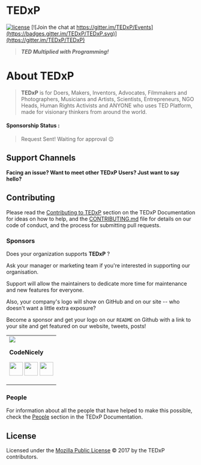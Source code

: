 # TEDxP
<!--<p align="center"><img src="https://raw.githubusercontent.com/TEDxP/branding/master/PNG/TEDxP_Horizontal.png"></p>-->
<!--[![OpenCollective](https://opencollective.com/TEDxP/backers/badge.svg)](#backers) 
[![OpenCollective](https://opencollective.com/TEDxP/sponsors/badge.svg)](#sponsors)
-->

[![license](https://img.shields.io/github/license/TEDxP/TEDxP.svg)](LICENSE.md)
[![Join the chat at https://gitter.im/TEDxP/Events](https://badges.gitter.im/TEDxP/TEDxP.svg)](https://gitter.im/TEDxP/TEDxP)

> ***TED Multiplied with Programming!***

# About TEDxP

> **TEDxP** is for Doers, Makers, Inventors, Advocates, Filmmakers and Photographers, Musicians and Artists, Scientists, Entrepreneurs, NGO Heads, Human Rights Activists and ANYONE who uses TED Platform, made for visionary thinkers from around the world.


#### Sponsorship Status : 
> Request Sent! Waiting for approval :wink:

<!--
## Table of Contents
- [Install](#install)
- [Hosted Version](#hosted-version)
- [Updating](#updating)
- [Testing](#testing)
- [Built With](#built-with)
- [Channels](#support-channels)
- [Contributing](#contributing)
	- [Sponsors](#sponsors)
	- [People](#people)
	- [Join!](#join)
- [License](#license)
## Install
To install the TEDxP **Stable Version**, [check out these docs](https://TEDxP.readme.io/docs/prod-requirements).
To learn how to setup the TEDxP **Developer Version** up and running on your local machine for development and testing purposes see the [TEDxP Developer Version](https://TEDxP.readme.io/docs/dev-requirements) section in the TEDxP Documentation.
## Hosted Version
Not everyone can afford a server, nor do they have the skills to set up a modern PHP application, so TEDxP provides a hosted version you can use **for FREE**. You can access the hosted version [here](https://TEDxP.miguelpiedrafita.com). In return, please report any bugs you encounter, so we can continue improving!
## Updating
TEDxP is under active development, and that means it gets lots of updates, bug fixes and new features. Read the guides below to learn how to update to the latest TEDxP version.
For updating a development environment, read the [Updating the TEDxP Developer Version](https://TEDxP.readme.io/docs/dev-updating) section in the TEDxP Documentation. For updating a production environment, read the [Updating the TEDxP Stable Version](https://TEDxP.readme.io/docs/prod-updating) section in the TEDxP Documentation.
We (try to) follow [SemVer](http://semver.org/). For the versions available, see the [releases page](https://github.com/TEDxP/TEDxP/releases).
## Testing
We use the Laravel testing functionalities and PHPUnit to add automated testing to TEDxP.
You can read about [how to configure the testing environment and how to run the tests](https://TEDxP.readme.io/docs/testing) in the TEDxP Documentation.
## Built With
* []() - The programming language used.
* [](h) - Database software used.
* [ 5.5](htt) - The web framework used.
* [](https://) - The Dependency Management software used.
* [Github](https://github.com) - Thank you for your awesome API, and to the awesome people at [Github Support](https://github.com/contact)!
* [Socialite](https://github.com/laravel/socialite) - The OAuth library used.
* [PHP Github API](https://github.com/KnpLabs/php-github-api) & [Laravel Version](https://github.com/GrahamCampbell/Laravel-GitHub) - The API clients used
* [PHP reCaptcha](https://github.com/google/recaptcha) - The reCaptcha Client
* [](http://.io/), [Bootstrap](https://getbootstrap.com/) & [MaterializeCSS](http://materializecss.com/) - The frontend frameworks used
* [Octicons](https://octicons.github.com/) - The icons used
-->
## Support Channels

**Facing an issue? Want to meet other TEDxP Users? Just want to say hello?**


## Contributing

Please read the [Contributing to TEDxP](https://TEDxP.readme.io/docs/contributing-to-TEDxP) section on the TEDxP  Documentation for ideas on how to help, and the [CONTRIBUTING.md](https://github.com/TEDxP/TEDxP/blob/master/.github/CONTRIBUTING.md) file for details on our code of conduct, and the process for submitting pull requests.

### Sponsors
Does your organization supports **TEDxP** ?

Ask your manager or marketing team if you're interested in supporting our organisation.

Support will allow the maintainers to dedicate more time for maintenance and new features for everyone.

Also, your company's logo will show on GitHub and on our site -- who doesn't want a little extra exposure?


Become a sponsor and get your logo on our `README` on Github with a link to your site and get featured on our website, tweets, posts!

<table>
<tr>
<td>
     <img src="https://avatars0.githubusercontent.com/u/20111163?v=4&s=150" />
     
**CodeNicely**

<p align="center">
<a href = "https://github.com/CodeNicely"><img src = "http://www.iconninja.com/files/241/825/211/round-collaboration-social-github-code-circle-network-icon.svg" width="36" height = "36"/></a>
<a href = "https://twitter.com/"><img src = "https://www.shareicon.net/download/2016/07/06/107115_media.svg" width="36" height="36"/></a>
<a href = "https://www.linkedin.com/company/13260912//"><img src = "http://www.iconninja.com/files/863/607/751/network-linkedin-social-connection-circular-circle-media-icon.svg" width="36" height="36"/></a>
</p>
</td>
</tr> 
  </table>

<!--[[Become a sponsor](https://opencollective.com/TEDxP#sponsor)]
<a href="https://opencollective.com/TEDxP/sponsor/0/website" target="_blank"><img src="https://opencollective.com/TEDxP/sponsor/0/avatar.svg"></a>
<a href="https://opencollective.com/TEDxP/sponsor/1/website" target="_blank"><img src="https://opencollective.com/TEDxP/sponsor/1/avatar.svg"></a>
<a href="https://opencollective.com/TEDxP/sponsor/2/website" target="_blank"><img src="https://opencollective.com/TEDxP/sponsor/2/avatar.svg"></a>
<a href="https://opencollective.com/TEDxP/sponsor/3/website" target="_blank"><img src="https://opencollective.com/TEDxP/sponsor/3/avatar.svg"></a>
<a href="https://opencollective.com/TEDxP/sponsor/4/website" target="_blank"><img src="https://opencollective.com/TEDxP/sponsor/4/avatar.svg"></a>
<a href="https://opencollective.com/TEDxP/sponsor/5/website" target="_blank"><img src="https://opencollective.com/TEDxP/sponsor/5/avatar.svg"></a>
<a href="https://opencollective.com/TEDxP/sponsor/6/website" target="_blank"><img src="https://opencollective.com/TEDxP/sponsor/6/avatar.svg"></a>
<a href="https://opencollective.com/TEDxP/sponsor/7/website" target="_blank"><img src="https://opencollective.com/TEDxP/sponsor/7/avatar.svg"></a>
<a href="https://opencollective.com/TEDxP/sponsor/8/website" target="_blank"><img src="https://opencollective.com/TEDxP/sponsor/8/avatar.svg"></a>
<a href="https://opencollective.com/TEDxP/sponsor/9/website" target="_blank"><img src="https://opencollective.com/TEDxP/sponsor/9/avatar.svg"></a>
<a href="https://opencollective.com/TEDxP/sponsor/10/website" target="_blank"><img src="https://opencollective.com/TEDxP/sponsor/10/avatar.svg"></a>
<a href="https://opencollective.com/TEDxP/sponsor/11/website" target="_blank"><img src="https://opencollective.com/TEDxP/sponsor/11/avatar.svg"></a>
<a href="https://opencollective.com/TEDxP/sponsor/12/website" target="_blank"><img src="https://opencollective.com/TEDxP/sponsor/12/avatar.svg"></a>
<a href="https://opencollective.com/TEDxP/sponsor/13/website" target="_blank"><img src="https://opencollective.com/TEDxP/sponsor/13/avatar.svg"></a>
<a href="https://opencollective.com/TEDxP/sponsor/14/website" target="_blank"><img src="https://opencollective.com/TEDxP/sponsor/14/avatar.svg"></a>
<a href="https://opencollective.com/TEDxP/sponsor/15/website" target="_blank"><img src="https://opencollective.com/TEDxP/sponsor/15/avatar.svg"></a>
<a href="https://opencollective.com/TEDxP/sponsor/16/website" target="_blank"><img src="https://opencollective.com/TEDxP/sponsor/16/avatar.svg"></a>
<a href="https://opencollective.com/TEDxP/sponsor/17/website" target="_blank"><img src="https://opencollective.com/TEDxP/sponsor/17/avatar.svg"></a>
<a href="https://opencollective.com/TEDxP/sponsor/18/website" target="_blank"><img src="https://opencollective.com/TEDxP/sponsor/18/avatar.svg"></a>
<a href="https://opencollective.com/TEDxP/sponsor/19/website" target="_blank"><img src="https://opencollective.com/TEDxP/sponsor/19/avatar.svg"></a>
<a href="https://opencollective.com/TEDxP/sponsor/20/website" target="_blank"><img src="https://opencollective.com/TEDxP/sponsor/20/avatar.svg"></a>
<a href="https://opencollective.com/TEDxP/sponsor/21/website" target="_blank"><img src="https://opencollective.com/TEDxP/sponsor/21/avatar.svg"></a>
<a href="https://opencollective.com/TEDxP/sponsor/22/website" target="_blank"><img src="https://opencollective.com/TEDxP/sponsor/22/avatar.svg"></a>
<a href="https://opencollective.com/TEDxP/sponsor/23/website" target="_blank"><img src="https://opencollective.com/TEDxP/sponsor/23/avatar.svg"></a>
<a href="https://opencollective.com/TEDxP/sponsor/24/website" target="_blank"><img src="https://opencollective.com/TEDxP/sponsor/24/avatar.svg"></a>
<a href="https://opencollective.com/TEDxP/sponsor/25/website" target="_blank"><img src="https://opencollective.com/TEDxP/sponsor/25/avatar.svg"></a>
<a href="https://opencollective.com/TEDxP/sponsor/26/website" target="_blank"><img src="https://opencollective.com/TEDxP/sponsor/26/avatar.svg"></a>
<a href="https://opencollective.com/TEDxP/sponsor/27/website" target="_blank"><img src="https://opencollective.com/TEDxP/sponsor/27/avatar.svg"></a>
<a href="https://opencollective.com/TEDxP/sponsor/28/website" target="_blank"><img src="https://opencollective.com/TEDxP/sponsor/28/avatar.svg"></a>
<a href="https://opencollective.com/TEDxP/sponsor/29/website" target="_blank"><img src="https://opencollective.com/TEDxP/sponsor/29/avatar.svg"></a>
### Backers
Support us with a monthly donation and help us continue our activities. [[Become a backer](https://opencollective.com/TEDxP#backer)]
<a href="https://opencollective.com/TEDxP/backer/0/website" target="_blank"><img src="https://opencollective.com/TEDxP/backer/0/avatar.svg"></a>
<a href="https://opencollective.com/TEDxP/backer/1/website" target="_blank"><img src="https://opencollective.com/TEDxP/backer/1/avatar.svg"></a>
<a href="https://opencollective.com/TEDxP/backer/2/website" target="_blank"><img src="https://opencollective.com/TEDxP/backer/2/avatar.svg"></a>
<a href="https://opencollective.com/TEDxP/backer/3/website" target="_blank"><img src="https://opencollective.com/TEDxP/backer/3/avatar.svg"></a>
<a href="https://opencollective.com/TEDxP/backer/4/website" target="_blank"><img src="https://opencollective.com/TEDxP/backer/4/avatar.svg"></a>
<a href="https://opencollective.com/TEDxP/backer/5/website" target="_blank"><img src="https://opencollective.com/TEDxP/backer/5/avatar.svg"></a>
<a href="https://opencollective.com/TEDxP/backer/6/website" target="_blank"><img src="https://opencollective.com/TEDxP/backer/6/avatar.svg"></a>
<a href="https://opencollective.com/TEDxP/backer/7/website" target="_blank"><img src="https://opencollective.com/TEDxP/backer/7/avatar.svg"></a>
<a href="https://opencollective.com/TEDxP/backer/8/website" target="_blank"><img src="https://opencollective.com/TEDxP/backer/8/avatar.svg"></a>
<a href="https://opencollective.com/TEDxP/backer/9/website" target="_blank"><img src="https://opencollective.com/TEDxP/backer/9/avatar.svg"></a>
<a href="https://opencollective.com/TEDxP/backer/10/website" target="_blank"><img src="https://opencollective.com/TEDxP/backer/10/avatar.svg"></a>
<a href="https://opencollective.com/TEDxP/backer/11/website" target="_blank"><img src="https://opencollective.com/TEDxP/backer/11/avatar.svg"></a>
<a href="https://opencollective.com/TEDxP/backer/12/website" target="_blank"><img src="https://opencollective.com/TEDxP/backer/12/avatar.svg"></a>
<a href="https://opencollective.com/TEDxP/backer/13/website" target="_blank"><img src="https://opencollective.com/TEDxP/backer/13/avatar.svg"></a>
<a href="https://opencollective.com/TEDxP/backer/14/website" target="_blank"><img src="https://opencollective.com/TEDxP/backer/14/avatar.svg"></a>
<a href="https://opencollective.com/TEDxP/backer/15/website" target="_blank"><img src="https://opencollective.com/TEDxP/backer/15/avatar.svg"></a>
<a href="https://opencollective.com/TEDxP/backer/16/website" target="_blank"><img src="https://opencollective.com/TEDxP/backer/16/avatar.svg"></a>
<a href="https://opencollective.com/TEDxP/backer/17/website" target="_blank"><img src="https://opencollective.com/TEDxP/backer/17/avatar.svg"></a>
<a href="https://opencollective.com/TEDxP/backer/18/website" target="_blank"><img src="https://opencollective.com/TEDxP/backer/18/avatar.svg"></a>
<a href="https://opencollective.com/TEDxP/backer/19/website" target="_blank"><img src="https://opencollective.com/TEDxP/backer/19/avatar.svg"></a>
<a href="https://opencollective.com/TEDxP/backer/20/website" target="_blank"><img src="https://opencollective.com/TEDxP/backer/20/avatar.svg"></a>
<a href="https://opencollective.com/TEDxP/backer/21/website" target="_blank"><img src="https://opencollective.com/TEDxP/backer/21/avatar.svg"></a>
<a href="https://opencollective.com/TEDxP/backer/22/website" target="_blank"><img src="https://opencollective.com/TEDxP/backer/22/avatar.svg"></a>
<a href="https://opencollective.com/TEDxP/backer/23/website" target="_blank"><img src="https://opencollective.com/TEDxP/backer/23/avatar.svg"></a>
<a href="https://opencollective.com/TEDxP/backer/24/website" target="_blank"><img src="https://opencollective.com/TEDxP/backer/24/avatar.svg"></a>
<a href="https://opencollective.com/TEDxP/backer/25/website" target="_blank"><img src="https://opencollective.com/TEDxP/backer/25/avatar.svg"></a>
<a href="https://opencollective.com/TEDxP/backer/26/website" target="_blank"><img src="https://opencollective.com/TEDxP/backer/26/avatar.svg"></a>
<a href="https://opencollective.com/TEDxP/backer/27/website" target="_blank"><img src="https://opencollective.com/TEDxP/backer/27/avatar.svg"></a>
<a href="https://opencollective.com/TEDxP/backer/28/website" target="_blank"><img src="https://opencollective.com/TEDxP/backer/28/avatar.svg"></a>
<a href="https://opencollective.com/TEDxP/backer/29/website" target="_blank"><img src="https://opencollective.com/TEDxP/backer/29/avatar.svg"></a>
-->
### People

For information about all the people that have helped to make this possible, check the [People](https://TEDxP.readme.io/docs/people) section in the TEDxP Documentation.

## License

Licensed under the [Mozilla Public License](LICENSE.md) © 2017 by the TEDxP contributors.
